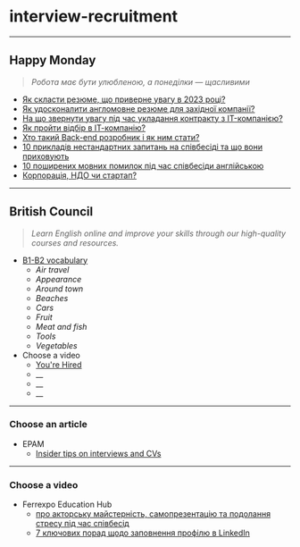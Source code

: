 # interview-recruitment


- - -

## Happy Monday
> _Робота має бути улюбленою, а понеділки — щасливими_

  + [Як скласти резюме, що приверне увагу в 2023 році? ](https://happymonday.ua/yak-sklasty-rezyume-v-2023-rotsi-porady-rekruterok)
  + [Як удосконалити англомовне резюме для західної компанії?](https://happymonday.ua/yak-udoskonalyty-rezyume-dlya-zahidnoyi-kompaniyi?utm_source=telegram&utm_medium=social&utm_campaign=article)
  + [На що звернути увагу під час укладання контракту з IT-компанією?](https://happymonday.ua/kontrakt-z-it-kompaniieiu-na-shcho-zvernuty-uvahu)
  + [Як пройти відбір в ІТ-компанію?](https://happymonday.ua/projty-vidbir-v-it-kompaniyu)
  + [Хто такий Back-end розробник і як ним стати?](https://happymonday.ua/hto-takyj-back-end-developer-i-yak-nym-staty)
  + [10 прикладів нестандартних запитань на співбесіді та що вони приховують](https://happymonday.ua/nestandartni-pytannia-na-interviu-pryklady)
  + [10 поширених мовних помилок під час співбесіди англійською](https://happymonday.ua/poshyreni-pomylky-v-anhliiskii-na-spivbesidi)
  + [Корпорація, НДО чи стартап?](https://happymonday.ua/robota-v-kompaniyah-riznyh-typiv)


- - -

## British Council
> _Learn English online and improve your skills through our high-quality courses and resources._

* [B1-B2 vocabulary](https://learnenglish.britishcouncil.org/vocabulary/b1-b2-vocabulary)
  - _Air travel_
  - _Appearance_
  - _Around town_
  - _Beaches_
  - _Cars_
  - _Fruit_
  - _Meat and fish_
  - _Tools_
  - _Vegetables_
* Choose a video
  - [You're Hired](https://learnenglish.britishcouncil.org/business-english/youre-hired)
  - __
  - __
  - __

- - -

### Choose an article

* EPAM
  + [Insider tips on interviews and CVs](https://training.epam.ua/News/Items/576?lang=en)






- - -

### Choose a video

* Ferrexpo Education Hub
  + [про акторську майстерність, самопрезентацію та подолання стресу під час співбесід](https://www.youtube.com/watch?v=CzGVV4wCSa0)
  + [7 ключових порад щодо заповнення профілю в LinkedIn](https://www.youtube.com/watch?v=0cC4ldoY8r4)








